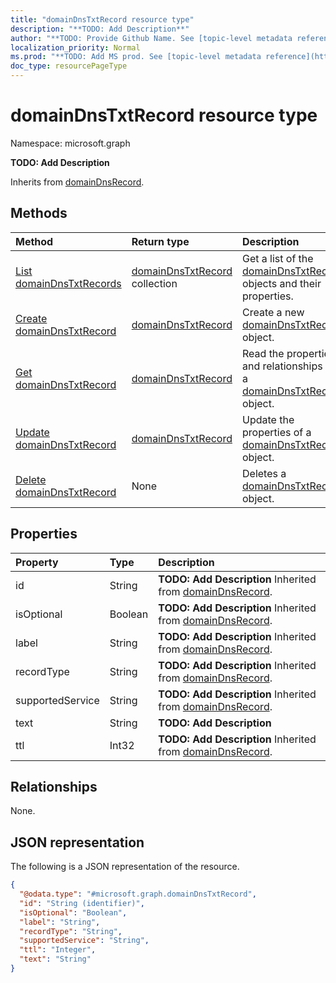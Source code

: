 ```yaml
---
title: "domainDnsTxtRecord resource type"
description: "**TODO: Add Description**"
author: "**TODO: Provide Github Name. See [topic-level metadata reference](https://msgo.azurewebsites.net/add/document/guidelines/metadata.html#topic-level-metadata)**"
localization_priority: Normal
ms.prod: "**TODO: Add MS prod. See [topic-level metadata reference](https://msgo.azurewebsites.net/add/document/guidelines/metadata.html#topic-level-metadata)**"
doc_type: resourcePageType
---
```


# domainDnsTxtRecord resource type

Namespace: microsoft.graph



**TODO: Add Description**


Inherits from [domainDnsRecord](../resources/domaindnsrecord.md).

## Methods
|Method|Return type|Description|
|:---|:---|:---|
|[List domainDnsTxtRecords](../api/domaindnstxtrecord-list.md)|[domainDnsTxtRecord](../resources/domaindnstxtrecord.md) collection|Get a list of the [domainDnsTxtRecord](../resources/domaindnstxtrecord.md) objects and their properties.|
|[Create domainDnsTxtRecord](../api/domaindnstxtrecord-create.md)|[domainDnsTxtRecord](../resources/domaindnstxtrecord.md)|Create a new [domainDnsTxtRecord](../resources/domaindnstxtrecord.md) object.|
|[Get domainDnsTxtRecord](../api/domaindnstxtrecord-get.md)|[domainDnsTxtRecord](../resources/domaindnstxtrecord.md)|Read the properties and relationships of a [domainDnsTxtRecord](../resources/domaindnstxtrecord.md) object.|
|[Update domainDnsTxtRecord](../api/domaindnstxtrecord-update.md)|[domainDnsTxtRecord](../resources/domaindnstxtrecord.md)|Update the properties of a [domainDnsTxtRecord](../resources/domaindnstxtrecord.md) object.|
|[Delete domainDnsTxtRecord](../api/domaindnstxtrecord-delete.md)|None|Deletes a [domainDnsTxtRecord](../resources/domaindnstxtrecord.md) object.|

## Properties
|Property|Type|Description|
|:---|:---|:---|
|id|String|**TODO: Add Description** Inherited from [domainDnsRecord](../resources/domaindnsrecord.md).|
|isOptional|Boolean|**TODO: Add Description** Inherited from [domainDnsRecord](../resources/domaindnsrecord.md).|
|label|String|**TODO: Add Description** Inherited from [domainDnsRecord](../resources/domaindnsrecord.md).|
|recordType|String|**TODO: Add Description** Inherited from [domainDnsRecord](../resources/domaindnsrecord.md).|
|supportedService|String|**TODO: Add Description** Inherited from [domainDnsRecord](../resources/domaindnsrecord.md).|
|text|String|**TODO: Add Description**|
|ttl|Int32|**TODO: Add Description** Inherited from [domainDnsRecord](../resources/domaindnsrecord.md).|

## Relationships
None.

## JSON representation
The following is a JSON representation of the resource.
<!-- {
  "blockType": "resource",
  "keyProperty": "id",
  "@odata.type": "microsoft.graph.domainDnsTxtRecord",
  "baseType": "Microsoft.DirectoryServices.domainDnsRecord",
  "openType": false
}
-->
``` json
{
  "@odata.type": "#microsoft.graph.domainDnsTxtRecord",
  "id": "String (identifier)",
  "isOptional": "Boolean",
  "label": "String",
  "recordType": "String",
  "supportedService": "String",
  "ttl": "Integer",
  "text": "String"
}
```

